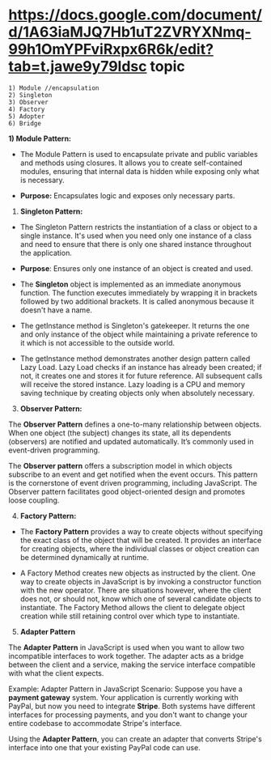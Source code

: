 https://docs.google.com/document/d/1A63iaMJQ7Hb1uT2ZVRYXNmq-99h1OmYPFviRxpx6R6k/edit?tab=t.jawe9y79ldsc
topic 
================
    1) Module //encapsulation
    2) Singleton 
    3) Observer 
    4) Factory
    5) Adopter
    6) Bridge

**1) Module Pattern:**

* The Module Pattern is used to encapsulate private and public variables and methods using closures. It allows you to create self-contained modules, ensuring that internal data is hidden while exposing only what is necessary.
  
* **Purpose:** Encapsulates logic and exposes only necessary parts.


1) **Singleton Pattern:**

* The Singleton Pattern restricts the instantiation of a class or object to a single instance. It's used when you need only one instance of a class and need to ensure that there is only one shared instance throughout the application.
  
* **Purpose**: Ensures only one instance of an object is created and used.
  
* The **Singleton** object is implemented as an immediate anonymous function. The function executes immediately by wrapping it in brackets followed by two additional brackets. It is called anonymous because it doesn't have a name.
  
* The getInstance method is Singleton's gatekeeper. It returns the one and only instance of the object while maintaining a private reference to it which is not accessible to the outside world.
  
* The getInstance method demonstrates another design pattern called Lazy Load. Lazy Load checks if an instance has already been created; if not, it creates one and stores it for future reference. All subsequent calls will receive the stored instance. Lazy loading is a CPU and memory saving technique by creating objects only when absolutely necessary.

3) **Observer Pattern:**

The **Observer Pattern** defines a one-to-many relationship between objects. When one object (the subject) changes its state, all its dependents (observers) are notified and updated automatically. It’s commonly used in event-driven programming.

The **Observer pattern** offers a subscription model in which objects subscribe to an event and get notified when the event occurs. This pattern is the cornerstone of event driven programming, including JavaScript. The Observer pattern facilitates good object-oriented design and promotes loose coupling.


4) **Factory Pattern:**

* The **Factory Pattern** provides a way to create objects without specifying the exact class of the object that will be created. It provides an interface for creating objects, where the individual classes or object creation can be determined dynamically at runtime.
  
* A Factory Method creates new objects as instructed by the client. One way to create objects in JavaScript is by invoking a constructor function with the new operator. There are situations however, where the client does not, or should not, know which one of several candidate objects to instantiate. The Factory Method allows the client to delegate object creation while still retaining control over which type to instantiate.

5) **Adapter Pattern**
   
The **Adapter Pattern** in JavaScript is used when you want to allow two incompatible interfaces to work together. The adapter acts as a bridge between the client and a service, making the service interface compatible with what the client expects.

Example: Adapter Pattern in JavaScript
Scenario:
Suppose you have a **payment gateway** system. Your application is currently working with PayPal, but now you need to integrate **Stripe**. Both systems have different interfaces for processing payments, and you don't want to change your entire codebase to accommodate Stripe's interface.

Using the **Adapter Pattern**, you can create an adapter that converts Stripe's interface into one that your existing PayPal code can use.